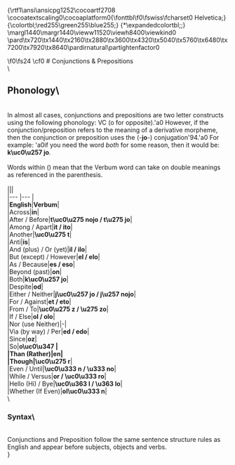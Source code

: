 {\rtf1\ansi\ansicpg1252\cocoartf2708
\cocoatextscaling0\cocoaplatform0{\fonttbl\f0\fswiss\fcharset0 Helvetica;}
{\colortbl;\red255\green255\blue255;}
{\*\expandedcolortbl;;}
\margl1440\margr1440\vieww11520\viewh8400\viewkind0
\pard\tx720\tx1440\tx2160\tx2880\tx3600\tx4320\tx5040\tx5760\tx6480\tx7200\tx7920\tx8640\pardirnatural\partightenfactor0

\f0\fs24 \cf0 # Conjunctions & Prepositions\
\
## Phonology\
\
In almost all cases, conjunctions and prepositions are two letter constructs using the following phonology: VC (o for opposite).\'a0 However, if the conjunction/preposition refers to the meaning of a derivative morpheme, then the conjunction or preposition uses the (-**jo**-) conjugation\'94.\'a0 For example: \'a0if you need the word _both_ for some reason, then it would be: **k\uc0\u257 jo**.\
\
Words within () mean that the Verbum word can take on double meanings as referenced in the parenthesis.\
\
|||\
|--- |--- |\
|**English**|**Verbum**|\
|Across|**in**|\
|After / Before|**t\uc0\u275 nojo / t\u275 jo**|\
|Among / Apart|**it / ito**|\
|Another|**\uc0\u275 t**|\
|Anti|**is**|\
|And (plus) / Or (yet)|**il / ilo**|\
|But (except) / However|**el / elo**|\
|As / Because|**es / eso**|\
|Beyond (past)|**on**|\
|Both|**k\uc0\u257 jo**|\
|Despite|**od**|\
|Either / Neither|**j\uc0\u257 jo / j\u257 nojo**|\
|For / Against|**et / eto**|\
|From / To|**\uc0\u275 z / \u275 zo**|\
|If / Else|**ol / olo**|\
|Nor (use Neither)|-|\
|Via (by way) / Per|**ed / edo**|\
|Since|**oz**|\
|So|**o\uc0\u347 **|\
|Than (Rather)|**en**|\
|Though|**\uc0\u275 r**|\
|Even / Until|**\uc0\u333 n / \u333 no**|\
|While / Versus|**or / \uc0\u333 ro**|\
|Hello (Hi) / Bye|**\uc0\u363 l / \u363 lo**|\
|Whether (If Even)|**ol\uc0\u333 n**|\
\
### Syntax\
\
Conjunctions and Preposition follow the same sentence structure rules as English and appear before subjects, objects and verbs.\
}
